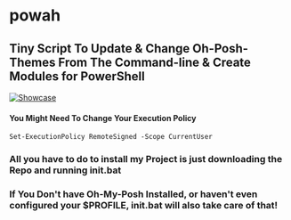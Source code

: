 # powah
## Tiny Script To Update & Change Oh-Posh-Themes From The Command-line & Create Modules for PowerShell
[![Showcase](https://img.youtube.com/vi/btP_ThG7QKI/0.jpg)](https://www.youtube.com/watch?v=btP_ThG7QKI)
#### You Might Need To Change Your Execution Policy 
```
Set-ExecutionPolicy RemoteSigned -Scope CurrentUser
```
### All you have to do to install my Project is just downloading the Repo and running init.bat 
### If You Don't have Oh-My-Posh Installed, or haven't even configured your $PROFILE, init.bat will also take care of that!

